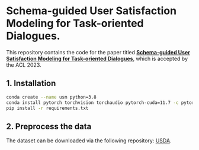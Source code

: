 # Schema-guided User Satisfaction Modeling for Task-oriented Dialogues.
This repository contains the code for the paper titled **[Schema-guided User Satisfaction Modeling for Task-oriented Dialogues]()**, which is accepted by the ACL 2023.

## 1. Installation
```sh
conda create --name usm python=3.8
conda install pytorch torchvision torchaudio pytorch-cuda=11.7 -c pytorch -c nvidia
pip install -r requirements.txt
```

## 2. Preprocess the data
The dataset can be downloaded via the following repository: [USDA](https://github.com/dengyang17/USDA/tree/main).

